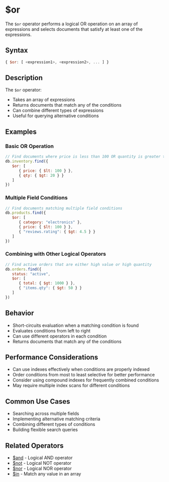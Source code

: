 # $or

The `$or` operator performs a logical OR operation on an array of expressions and selects documents that satisfy at least one of the expressions.

## Syntax

```javascript
{ $or: [ <expression1>, <expression2>, ... ] }
```

## Description

The `$or` operator:
- Takes an array of expressions
- Returns documents that match any of the conditions
- Can combine different types of expressions
- Useful for querying alternative conditions

## Examples

### Basic OR Operation

```javascript
// Find documents where price is less than 100 OR quantity is greater than 20
db.inventory.find({
   $or: [
      { price: { $lt: 100 } },
      { qty: { $gt: 20 } }
   ]
})
```

### Multiple Field Conditions

```javascript
// Find documents matching multiple field conditions
db.products.find({
   $or: [
      { category: "electronics" },
      { price: { $lt: 100 } },
      { "reviews.rating": { $gt: 4.5 } }
   ]
})
```

### Combining with Other Logical Operators

```javascript
// Find active orders that are either high value or high quantity
db.orders.find({
   status: "active",
   $or: [
      { total: { $gt: 1000 } },
      { "items.qty": { $gt: 50 } }
   ]
})
```

## Behavior

- Short-circuits evaluation when a matching condition is found
- Evaluates conditions from left to right
- Can use different operators in each condition
- Returns documents that match any of the conditions

## Performance Considerations

- Can use indexes effectively when conditions are properly indexed
- Order conditions from most to least selective for better performance
- Consider using compound indexes for frequently combined conditions
- May require multiple index scans for different conditions

## Common Use Cases

- Searching across multiple fields
- Implementing alternative matching criteria
- Combining different types of conditions
- Building flexible search queries

## Related Operators

- [$and](and.md) - Logical AND operator
- [$not](not.md) - Logical NOT operator
- [$nor](nor.md) - Logical NOR operator
- [$in](../comparison/in.md) - Match any value in an array 